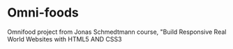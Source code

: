# Omni-foods
Omnifood project from Jonas Schmedtmann course, "Build Responsive Real World Websites with HTML5 AND CSS3 
